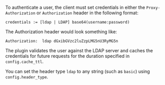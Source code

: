 To authenticate a user, the client must set credentials in either the
`Proxy-Authorization` or `Authorization` header in the following format:
```
credentials := [ldap | LDAP] base64(username:password)
```
The Authorization header would look something like:
```
Authorization:  ldap dGxibGVzc2luZzpLMG5nU3RyMG5n
```
The plugin validates the user against the LDAP server and caches the
credentials for future requests for the duration specified in
`config.cache_ttl`.

You can set the header type `ldap` to any string (such as `basic`) using
`config.header_type`.